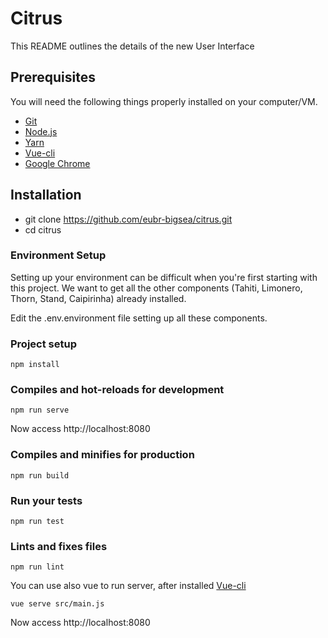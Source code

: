 # Citrus

This README outlines the details of the new User Interface


## Prerequisites

You will need the following things properly installed on your computer/VM.
* [Git](https://git-scm.com/)
* [Node.js](https://nodejs.org/)
* [Yarn](https://yarnpkg.com/)
* [Vue-cli](https://cli.vuejs.org/guide/installation.html)
* [Google Chrome](https://google.com/chrome/)


## Installation

* git clone https://github.com/eubr-bigsea/citrus.git
* cd citrus

### Environment Setup

Setting up your environment can be difficult when you're first starting with
this project. We want to get all the other components (Tahiti, Limonero, Thorn,
Stand, Caipirinha) already installed.

Edit the .env.environment file setting up all these components.

### Project setup
```
npm install
```

### Compiles and hot-reloads for development
```
npm run serve
```
Now access http://localhost:8080

### Compiles and minifies for production
```
npm run build
```

### Run your tests
```
npm run test
```

### Lints and fixes files
```
npm run lint
```

You can use also vue to run server, after installed [Vue-cli](https://cli.vuejs.org/guide/installation.html)

```
vue serve src/main.js
```

Now access http://localhost:8080
